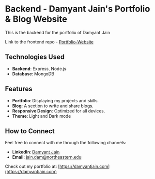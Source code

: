 # Backend - Damyant Jain's Portfolio & Blog Website

This is the backend for the portfolio of Damyant Jain

Link to the frontend repo - [Portfolio-Website](https://github.com/damyantjain/portfolio-website)

## Technologies Used

- **Backend**: Express, Node.js
- **Database**: MongoDB

## Features

- **Portfolio**: Displaying my projects and skills.
- **Blog**: A section to write and share blogs.
- **Responsive Design**: Optimized for all devices.
- **Theme**: Light and Dark mode

## How to Connect

Feel free to connect with me through the following channels:

- **LinkedIn**: [Damyant Jain](https://www.linkedin.com/in/damyant)
- **Email**: jain.dam@northeastern.edu

Check out my portfolio at: [https://damyantjain.com](https://damyantjain.com)
